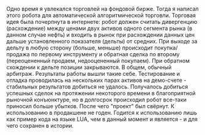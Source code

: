 Одно время я увлекался торговлей на фондовой бирже.
Тогда я написал этого робота для автоматической алгоритмической торговли. Торговая идея была почерпнута в интернете: робот должен считать дивергенцию (расхождение) между ценами двух активов одного сегмента рынка (в данном случае нефть) и входить в рынок при расхождении данных цен дальше установленного показателя (дельты) от средних. 
При выходе за дельту в любую сторону (больше, меньше) происходит покупка/продажа по первому инструменту и обратная сделка по второму (переоцененный продаем, недооцененный покупаем). При обратном схождении к дельте позиции закрываются. В общем, обычный арбитраж.
Результаты работы вышли такие себе. Тестирование и отладка проводилась на нескольких парах активов на демо-счете - стабильных результатов добиться не удалось. Получалось добиться успешных сделок на протяжении некоторого времени в благоприятной рыночной конъюнктуре, но в долгосрок происходил робот все-таки приносил больше убытков. После чего "проект" был свёрнут.
К использованию в продакшене не годен. Годится к использованию лишь как пример кода на языке LUA, чем в данный момент и является - и для чего сохранен в истории.
